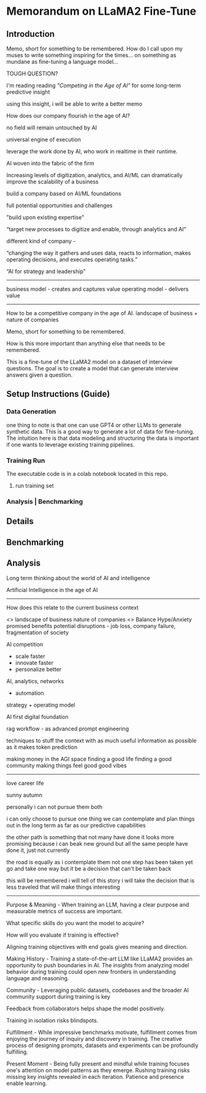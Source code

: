 # Memorandum on LLaMA2 Fine-Tune

## Introduction

Memo, short for something to be remembered. How do I call upon my muses to write something inspiring for the times... on something as mundane as fine-tuning a language model...

TOUGH QUESTION?

I'm reading reading *"Competing in the Age of AI"* for some long-term predictive insight

using this insight, i will be able to write a better memo

How does our company flourish in the age of AI?

no field will remain untouched by AI

universal engine of execution

leverage the work done by AI, who work in realtime in their runtime.

AI woven into the fabric of the firm

Increasing levels of digitization, analytics, and AI/ML can dramatically improve the scalability of a business

build a company based on AI/ML foundations

full potential opportunities and challenges

"build upon existing expertise"

“target new processes to digitize and enable, through analytics and AI”

different kind of company - 

“changing the way it gathers and uses data, reacts to information, makes operating decisions, and executes operating tasks.”

“AI for strategy and leadership”

---

business model - creates and captures value
operating model - delivers value

---




How to be a competitive company in the age of AI.
landscape of business + nature of companies


Memo, short for something to be remembered.

How is this more important than anything else that needs to be remembered.

This is a fine-tune of the LLaMA2 model on a dataset of interview questions. The goal is to create a model that can generate interview answers given a question.

## Setup Instructions (Guide)

### Data Generation

one thing to note is that one can use GPT4 or other LLMs to generate synthetic data. This is a good way to generate a lot of data for fine-tuning. The intuition here is that data modeling and structuring the data is important if one wants to leverage existing training pipelines.

### Training Run
The executable code is in a colab notebook located in this repo.
1) run training set

### Analysis | Benchmarking
## Details

## Benchmarking

## Analysis

Long term thinking about the world of AI and intelligence

Artificial Intelligence in the age of AI


---

How does this relate to the current business context

<>
landscape of business
nature of companies
<>
Balance Hype/Anxiety
promised benefits
potential disruptions - job loss, company failure, fragmentation of society

AI competition
  - scale faster
  - innovate faster
  - personalize better

AI, analytics, networks
 + automation

strategy + operating model

AI first
digital foundation

rag workflow - as advanced prompt engineering

techniques to stuff the context with as much useful information as possible as it makes token prediction


making money in the AGI space
finding a good life
finding a good community
making things feel good
good vibes

---

love
career
life

sunny
autumn

personally i can not pursue them both

i can only choose to pursue one thing
we can contemplate and plan things out in the long term
as far as our predictive capabilities

the other path is something that not many have done
it looks more promising because i can beak new ground
but all the same people have done it, just not currently

the road is equally as i contemplate them
not one step has been taken yet
go and take one way
but it be a decision that can't be taken back

this will be remembered
i will tell of this story
i will take the decision that is less traveled
that will make things interesting

---


Purpose & Meaning - When training an LLM, having a clear purpose and measurable metrics of success are important. 

What specific skills do you want the model to acquire?

How will you evaluate if training is effective?

Aligning training objectives with end goals gives meaning and direction.

Making History - Training a state-of-the-art LLM like LLaMA2 provides an opportunity to push boundaries in AI. The insights from analyzing model behavior during training could open new frontiers in understanding language and reasoning.


Community - Leveraging public datasets, codebases and the broader AI community support during training is key

Feedback from collaborators helps shape the model positively.

Training in isolation risks blindspots.

Fulfillment - While impressive benchmarks motivate, fulfillment comes from enjoying the journey of inquiry and discovery in training. The creative process of designing prompts, datasets and experiments can be profoundly fulfilling.

Present Moment - Being fully present and mindful while training focuses one's attention on model patterns as they emerge. Rushing training risks missing key insights revealed in each iteration. Patience and presence enable learning.
